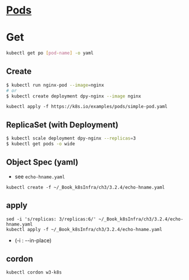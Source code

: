 
# [Pods](https://kubernetes.io/docs/concepts/workloads/pods/)

# Get
```bash
kubectl get po [pod-name] -o yaml
```


## Create
```bash
$ kubectl run nginx-pod --image=nginx
# or
$ kubectl create deployment dpy-nginx --image nginx
```

```
kubectl apply -f https://k8s.io/examples/pods/simple-pod.yaml
```


## ReplicaSet (with Deployment)
```bash
$ kubectl scale deployment dpy-nginx --replicas=3
$ kubectl get pods -o wide
```

## Object Spec (yaml)
* see `echo-hname.yaml`

```
kubectl create -f ~/_Book_k8sInfra/ch3/3.2.4/echo-hname.yaml
```

## apply
```
sed -i 's/replicas: 3/replicas:6/' ~/_Book_k8sInfra/ch3/3.2.4/echo-hname.yaml
kubectl apply -f ~/_Book_k8sInfra/ch3/3.2.4/echo-hname.yaml
```
* (-i : --in-place)

## cordon
```
kubectl cordon w3-k8s
```